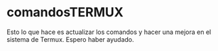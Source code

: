 # comandosTERMUX
Esto lo que hace es actualizar los comandos y hacer una mejora en el sistema de Termux. Espero haber ayudado.

